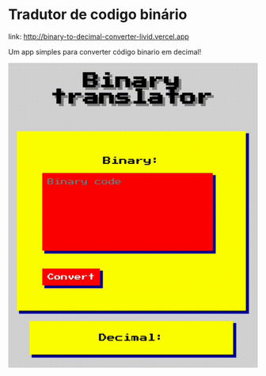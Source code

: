 # Tradutor de codigo binário 

link: http://binary-to-decimal-converter-livid.vercel.app

Um app simples para converter código binario em decimal!

<img src="gif.gif">
